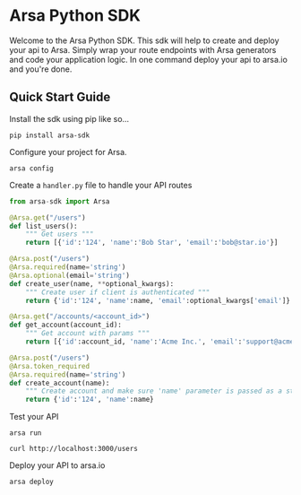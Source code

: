 # Arsa Python SDK

Welcome to the Arsa Python SDK. This sdk will help to create and deploy your api to Arsa. Simply
wrap your route endpoints with Arsa generators and code your application logic. In one command
deploy your api to arsa.io and you're done.

## Quick Start Guide

Install the sdk using pip like so...

```
pip install arsa-sdk
```

Configure your project for Arsa.

```
arsa config
```

Create a `handler.py` file to handle your API routes

```python
from arsa-sdk import Arsa

@Arsa.get("/users")
def list_users():
    """ Get users """
    return [{'id':'124', 'name':'Bob Star', 'email':'bob@star.io'}]

@Arsa.post("/users")
@Arsa.required(name='string')
@Arsa.optional(email='string')
def create_user(name, **optional_kwargs):
    """ Create user if client is authenticated """
    return {'id':'124', 'name':name, 'email':optional_kwargs['email']}

@Arsa.get("/accounts/<account_id>")
def get_account(account_id):
    """ Get account with params """
    return [{'id':account_id, 'name':'Acme Inc.', 'email':'support@acme.io'}]

@Arsa.post("/users")
@Arsa.token_required
@Arsa.required(name='string')
def create_account(name):
    """ Create account and make sure 'name' parameter is passed as a string """
    return {'id':'124', 'name':name}
```

Test your API

```
arsa run

curl http://localhost:3000/users
```

Deploy your API to arsa.io

```
arsa deploy
```
